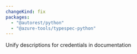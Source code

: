 ```yaml
---
changeKind: fix
packages:
  - "@autorest/python"
  - "@azure-tools/typespec-python"
---
```


Unify descriptions for credentials in documentation